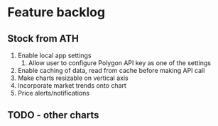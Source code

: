 # Feature backlog

## Stock from ATH
1. Enable local app settings
    1. Allow user to configure Polygon API key as one of the settings
2. Enable caching of data, read from cache before making API call
3. Make charts resizable on vertical axis
4. Incorporate market trends onto chart
5. Price alerts/notifications

## TODO - other charts
